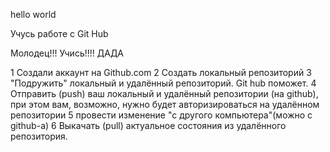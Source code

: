 hello world

Учусь работе с Git Hub

Молодец!!! Учись!!!! ДАДА


1 Создали аккаунт на Github.com
2 Создать локальный репозиторий
3 "Подружить" локальный и удалённый репозиторий. Git hub поможет.
4 Отправить (push) ваш локальный и удалённый репозитории (на github), при этом вам, возможно, нужно будет авторизироваться на удалённом репозитории
5 провести изменение "с другого компьютера"(можно с github-a)
6 Выкачать (pull) актуальное состояния из удалённого репозитория.

